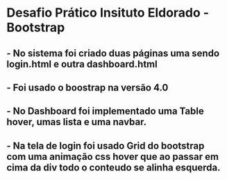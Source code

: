 # Desafio Prático Insituto Eldorado - Bootstrap
## - No sistema foi criado duas páginas uma sendo login.html e outra dashboard.html
## - Foi usado o boostrap na versão 4.0
## - No Dashboard foi implementado uma Table hover, umas lista e uma navbar.
## - Na tela de login foi usado Grid do bootstrap com uma animação css hover que ao passar em cima da div todo o conteudo se alinha esquerda.